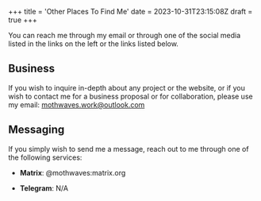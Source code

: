 +++
title = 'Other Places To Find Me'
date = 2023-10-31T23:15:08Z
draft = true
+++

You can reach me through my email or through one of the social media listed in the links on the left or the links listed below.

## Business

If you wish to inquire in-depth about any project or the website, or if you wish to contact me for a business proposal or for collaboration, please use my email: mothwaves.work@outlook.com

## Messaging

If you simply wish to send me a message, reach out to me through one of the following services:

- **Matrix**: @mothwaves:matrix.org

- **Telegram**: N/A
